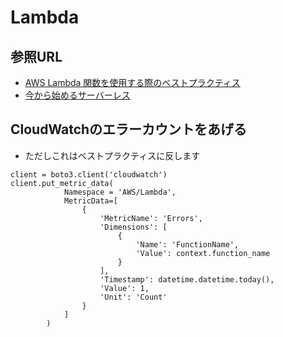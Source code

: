 # Lambda
## 参照URL
- [AWS Lambda 関数を使用する際のベストプラクティス](https://docs.aws.amazon.com/ja_jp/lambda/latest/dg/best-practices.html)
- [今から始めるサーバーレス](https://aws.amazon.com/jp/serverless/patterns/start-serverless/)

## CloudWatchのエラーカウントをあげる
- ただしこれはベストプラクティスに反します
```
client = boto3.client('cloudwatch')
client.put_metric_data(
            Namespace = 'AWS/Lambda',
            MetricData=[
                {
                    'MetricName': 'Errors',
                    'Dimensions': [
                        {
                            'Name': 'FunctionName',
                            'Value': context.function_name
                        }
                    ],
                    'Timestamp': datetime.datetime.today(),
                    'Value': 1,
                    'Unit': 'Count'
                }
            ]
        )
```
